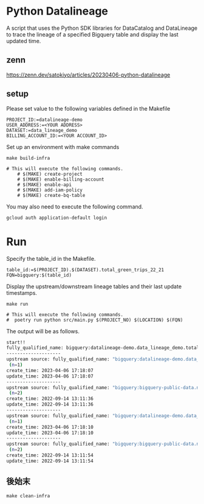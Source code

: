 # Python Datalineage

A script that uses the Python SDK libraries for DataCatalog and DataLineage to trace the lineage of a specified Bigquery table and display the last updated time.

## zenn

https://zenn.dev/satokiyo/articles/20230406-python-datalineage

## setup

Please set value to the following variables defined in the Makefile

```makefile:Makefile
PROJECT_ID:=datalineage-demo
USER_ADDRESS:=<YOUR ADDRESS>
DATASET:=data_lineage_demo
BILLING_ACCOUNT_ID:=<YOUR ACCOUNT_ID>
```

Set up an environment with make commands

```bash:bash
make build-infra

# This will execute the following commands.
	# $(MAKE) create-project
	# $(MAKE) enable-billing-account
	# $(MAKE) enable-api
	# $(MAKE) add-iam-policy
	# $(MAKE) create-bq-table
```

You may also need to execute the following command.

```bash:bash
gcloud auth application-default login
```

# Run

Specify the table_id in the Makefile.

```makefile:Makefile
table_id:=$(PROJECT_ID).$(DATASET).total_green_trips_22_21
FQN=bigquery:$(table_id)
```

Display the upstream/downstream lineage tables and their last update timestamps.

```bash:bash
make run

# This will execute the following commands.
#  poetry run python src/main.py $(PROJECT_NO) $(LOCATION) $(FQN)
```

The output will be as follows.

```bash
start!!
fully_qualified_name: bigquery:datalineage-demo.data_lineage_demo.total_green_trips_22_21
--------------------
upstream source: fully_qualified_name: "bigquery:datalineage-demo.data_lineage_demo.tlc_green_trips_2021"
 (n=1)
create_time: 2023-04-06 17:18:07
update_time: 2023-04-06 17:18:07
--------------------
upstream source: fully_qualified_name: "bigquery:bigquery-public-data.new_york_taxi_trips.tlc_green_trips_2021"
 (n=2)
create_time: 2022-09-14 13:11:36
update_time: 2022-09-14 13:11:36
--------------------
upstream source: fully_qualified_name: "bigquery:datalineage-demo.data_lineage_demo.tlc_green_trips_2022"
 (n=1)
create_time: 2023-04-06 17:18:10
update_time: 2023-04-06 17:18:10
--------------------
upstream source: fully_qualified_name: "bigquery:bigquery-public-data.new_york_taxi_trips.tlc_green_trips_2022"
 (n=2)
create_time: 2022-09-14 13:11:54
update_time: 2022-09-14 13:11:54
```

## 後始末

```bash:bash
make clean-infra
```
